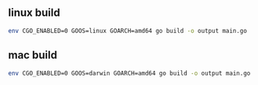 
## linux build
```bash
env CGO_ENABLED=0 GOOS=linux GOARCH=amd64 go build -o output main.go
```
## mac build

```bash
env CGO_ENABLED=0 GOOS=darwin GOARCH=amd64 go build -o output main.go
```